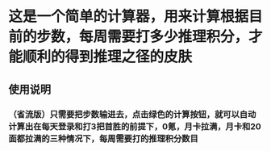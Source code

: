 # 这是一个简单的计算器，用来计算根据目前的步数，每周需要打多少推理积分，才能顺利的得到推理之径的皮肤
## 使用说明
### （省流版）只需要把步数输进去，点击绿色的计算按钮，就可以自动计算出在每天登录和打3把首胜的前提下，0氪，月卡拉满，月卡和20面都拉满的三种情况下，每周需要打的推理积分数目
